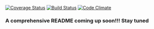 [![Coverage Status](https://coveralls.io/repos/github/tolupatrick004/document-management-api/badge.svg?branch=staging)](https://coveralls.io/github/tolupatrick004/document-management-api?branch=staging)
[![Build Status](https://travis-ci.org/tolupatrick004/document-management-api.svg?branch=staging)](https://travis-ci.org/tolupatrick004/document-management-api)
[![Code Climate](https://codeclimate.com/github/tolupatrick004/document-management-api/badges/gpa.svg)](https://codeclimate.com/github/tolupatrick004/document-management-api)


### A comprehensive README coming up soon!!! Stay tuned